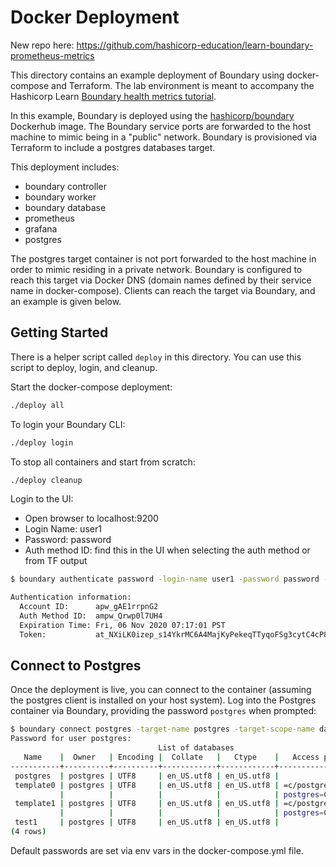 # Docker Deployment

New repo here: https://github.com/hashicorp-education/learn-boundary-prometheus-metrics

This directory contains an example deployment of Boundary using docker-compose
and Terraform. The lab environment is meant to accompany the Hashicorp Learn
[Boundary health metrics
tutorial](https://learn.hashicorp.com/tutorials/boundary/prometheus-metrics).

In this example, Boundary is deployed using the
[hashicorp/boundary](https://hub.docker.com/r/hashicorp/boundary) Dockerhub
image. The Boundary service ports are forwarded to the host machine to mimic
being in a "public" network. Boundary is provisioned via Terraform to include a
postgres databases target.

This deployment includes:

- boundary controller
- boundary worker
- boundary database
- prometheus
- grafana
- postgres

The postgres target container is not port forwarded to the host machine in order
to mimic residing in a private network. Boundary is configured to reach this
target via Docker DNS (domain names defined by their service name in
docker-compose). Clients can reach the target via Boundary, and an example is
given below.

## Getting Started 

There is a helper script called `deploy` in this directory. You can use this
script to deploy, login, and cleanup.

Start the docker-compose deployment:

```bash
./deploy all
```

To login your Boundary CLI:

```bash
./deploy login
```

To stop all containers and start from scratch:

```bash
./deploy cleanup
```

Login to the UI:
  - Open browser to localhost:9200
  - Login Name: user1
  - Password: password
  - Auth method ID: find this in the UI when selecting the auth method or from TF output

```bash
$ boundary authenticate password -login-name user1 -password password -auth-method-id <get_from_console_or_tf>

Authentication information:
  Account ID:      apw_gAE1rrpnG2
  Auth Method ID:  ampw_Qrwp0l7UH4
  Expiration Time: Fri, 06 Nov 2020 07:17:01 PST
  Token:           at_NXiLK0izep_s14YkrMC6A4MajKyPekeqTTyqoFSg3cytC4cP8sssBRe5R8cXoerLkG7vmRYAY5q1Ksfew3JcxWSevNosoKarbkWABuBWPWZyQeUM1iEoFcz6uXLEyn1uVSKek7g9omERHrFs
```

## Connect to Postgres

Once the deployment is live, you can connect to the container (assuming the
postgres client is installed on your host system). Log into the Postgres
container via Boundary, providing the password `postgres` when prompted:

```bash
$ boundary connect postgres -target-name postgres -target-scope-name databases -username postgres -- -l
Password for user postgres:
                                 List of databases
   Name    |  Owner   | Encoding |  Collate   |   Ctype    |   Access privileges
-----------+----------+----------+------------+------------+-----------------------
 postgres  | postgres | UTF8     | en_US.utf8 | en_US.utf8 |
 template0 | postgres | UTF8     | en_US.utf8 | en_US.utf8 | =c/postgres          +
           |          |          |            |            | postgres=CTc/postgres
 template1 | postgres | UTF8     | en_US.utf8 | en_US.utf8 | =c/postgres          +
           |          |          |            |            | postgres=CTc/postgres
 test1     | postgres | UTF8     | en_US.utf8 | en_US.utf8 |
(4 rows)
```

Default passwords are set via env vars in the docker-compose.yml file.
